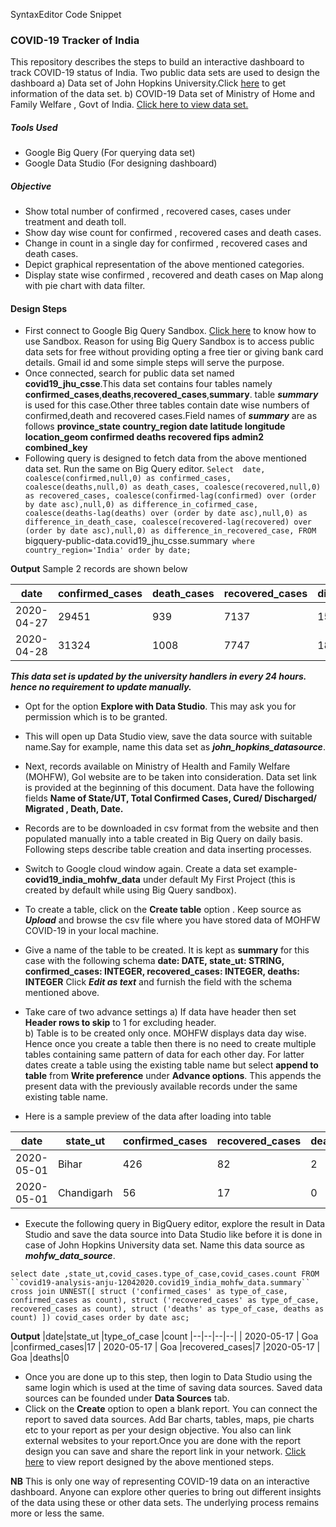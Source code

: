 SyntaxEditor Code Snippet

### COVID-19 Tracker of India 
 This repository describes the steps to build an interactive dashboard to track COVID-19 status of India. 
Two public data sets are used to design the dashboard 
 a) Data set of John Hopkins University.Click [here](https://console.cloud.google.com/marketplace/details/johnshopkins/covid19_jhu_global_cases) to get information of the data set.
 b) COVID-19 Data set of Ministry of Home and Family Welfare , Govt of India. [Click here to view data set.](https://data.gov.in/major-indicator/covid-19-india-data-source-mohfw) 
##### Tools Used  
 - Google Big Query (For querying data set)
 - Google Data Studio (For designing dashboard)
##### Objective  
- Show total number of confirmed , recovered cases, cases under treatment and death toll.
 - Show day wise count for confirmed , recovered cases and death cases.
 - Change in count in a single day for confirmed , recovered cases and death cases.
 - Depict graphical representation of the above mentioned categories.
 - Display state wise confirmed , recovered and death cases on Map along with pie chart with data filter. 
 #### Design Steps
 - First connect to Google Big Query Sandbox. [Click here](https://cloud.google.com/blog/products/data-analytics/query-without-a-credit-card-introducing-bigquery-sandbox) to know how to use Sandbox. Reason for using Big Query Sandbox is to access public data sets for free without providing opting a free tier or giving bank card details. Gmail id and some simple steps will serve the purpose.
 - Once connected, search for public data set named  **covid19_jhu_csse**.This data set contains four tables namely **confirmed_cases**,**deaths**,**recovered_cases**,**summary**.
table ***summary*** is used for this case.Other three tables contain date wise numbers of confirmed,death and recovered cases.Field names of ***summary***  are as follows
**province_state
country_region
date
latitude
longitude
location_geom
confirmed
deaths
recovered
fips
admin2
combined_key**
 - Following query is designed to fetch data from the above mentioned data set. Run the same on Big Query editor.
 `Select 
date,
coalesce(confirmed,null,0) as confirmed_cases,
coalesce(deaths,null,0) as death_cases,
coalesce(recovered,null,0) as recovered_cases,
coalesce(confirmed-lag(confirmed) over (order by date asc),null,0) as difference_in_cofirmed_case,
coalesce(deaths-lag(deaths) over (order by date asc),null,0) as difference_in_death_case,
coalesce(recovered-lag(recovered) over (order by date asc),null,0) as difference_in_recovered_case,
FROM `bigquery-public-data.covid19_jhu_csse.summary` where country_region='India' order by date;`    

****Output****
Sample 2 records are shown below

|date  |confirmed_cases  |death_cases |recovered_cases |difference_in_cofirmed_case |difference_in_death_case |difference_in_recovered_case |
|--|--|--|--|--|--|--|
|2020-04-27  |29451  |939 |7137 |1561 |58 |614 |
|2020-04-28  |31324  |1008 |7747 |1873 |69 |610 |

***This data set is updated by the university handlers in every 24 hours. hence no requirement to update manually.***
 - Opt for the option **Explore with Data Studio**. This may ask you for permission which is to be granted.
 - This will open up Data Studio view, save the data source with suitable name.Say for example, name this data set as ***john_hopkins_datasource***.
 - Next, records available on Ministry of Health and Family Welfare (MOHFW), GoI website are to be taken into consideration. Data set link is provided at the beginning of this document. Data have the following fields
  **Name of State/UT, Total Confirmed Cases, Cured/ Discharged/ Migrated , Death, Date.**
  
 -  Records are to be downloaded in csv format from the website and then populated manually into a table created in Big Query on daily basis. Following steps describe table creation and data inserting processes.
 - Switch to Google cloud window again. Create a data set example- **covid19_india_mohfw_data** under default My First Project (this is created by default while using Big Query sandbox).
 - To create a table, click on the **Create table** option . Keep source as ***Upload*** and browse the csv file where you have stored data of MOHFW COVID-19  in your local machine. 
 -  Give a name of the table to be created. It is kept as **summary** for this case with the following schema
    **date: DATE,       state_ut: STRING, confirmed_cases: INTEGER,    recovered_cases: INTEGER,   deaths: INTEGER**
    Click ***Edit as text*** and furnish the field with the schema mentioned above.
 - Take care of two advance settings
 a) If data have header then set **Header rows to skip** to 1 for excluding header.  
 b) Table is to be created only once. MOHFW displays data day wise. Hence once you create a table then there is no need to create multiple tables containing same pattern of data for each other day. For latter dates create a table using the existing table name but select **append to table** from **Write preference** under **Advance options**. This appends the present data with the previously available records under the same existing table name.
 
 - Here is a sample preview of the data after loading into table
  
|date|state_ut  |confirmed_cases  |recovered_cases  |deaths  |
|--|--|--|--|--|
|  2020-05-01|Bihar  |426 |82 |2
|2020-05-01|Chandigarh|56|17|0|
 - Execute the following query in BigQuery editor, explore the result in Data Studio and save the data source into Data Studio like before it is done in case of John Hopkins University data set. Name this data source as ***mohfw_data_source***.
 
`select date ,state_ut,covid_cases.type_of_case,covid_cases.count
FROM ``covid19-analysis-anju-12042020.covid19_india_mohfw_data.summary``
cross join
UNNEST([
struct ('confirmed_cases' as type_of_case, confirmed_cases as count),
struct ('recovered_cases' as type_of_case, recovered_cases as count),
struct ('deaths' as type_of_case, deaths as count)
]) covid_cases order by date asc;`

**Output**
|date|state_ut  |type_of_case |count
|--|--|--|--|
| 2020-05-17 | Goa |confirmed_cases|17
| 2020-05-17 | Goa |recovered_cases|7
|2020-05-17 | Goa |deaths|0
 - Once you are done up to this step, then login to Data Studio using the same login which is used at the time of saving data sources. Saved data sources can be founded under **Data Sources** tab.
 - Click on the **Create** option to open a blank report. You can connect the report to saved data sources. Add Bar charts, tables, maps, pie charts etc to your report as per your design objective. You also can link external websites to your report.Once you are done with the report design you can save and share the report link in your network. 
[Click here](https://datastudio.google.com/s/nAquvvdmyFs)  to view report designed by the above mentioned steps.
 
  **NB**
 This is only one way of representing COVID-19 data on an interactive dashboard. Anyone can explore other queries to bring out different insights of the data using these or other data sets. The underlying process remains more or less the same. 

  

